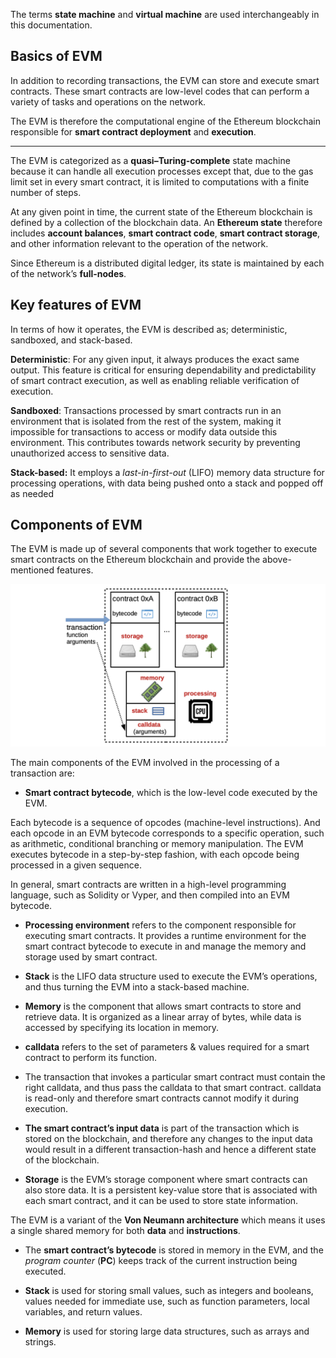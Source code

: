 The terms **state machine** and **virtual machine** are used interchangeably in this documentation.


## Basics of EVM


 In addition to recording transactions, the EVM can store and execute smart contracts. These smart contracts are low-level codes that can perform a variety of tasks and operations on the network.

The EVM is therefore the computational engine of the Ethereum blockchain responsible for **smart contract deployment** and **execution**.

---
The EVM is categorized as a **quasi–Turing-complete** state machine because it can handle all execution processes except that, due to the gas limit set in every smart contract, it is limited to computations with a finite number of steps.

At any given point in time, the current state of the Ethereum blockchain is defined by a collection of the blockchain data. An **Ethereum state** therefore includes **account balances**, **smart contract code**, **smart contract storage**, and other information relevant to the operation of the network.

Since Ethereum is a distributed digital ledger, its state is maintained by each of the network’s **full-nodes**.


Key features of EVM
--------------------------------------------

In terms of how it operates, the EVM is described as; deterministic, sandboxed, and stack-based.

**Deterministic**: For any given input, it always produces the exact same output. This feature is critical for ensuring dependability and predictability of smart contract execution, as well as enabling reliable verification of execution.

**Sandboxed**: Transactions processed by smart contracts run in an environment that is isolated from the rest of the system, making it impossible for transactions to access or modify data outside this environment. This contributes towards network security by preventing unauthorized access to sensitive data.

**Stack-based:** It employs a _last-in-first-out_ (LIFO) memory data structure for processing operations, with data being pushed onto a stack and popped off as needed

Components of EVM
----------------------------------------

The EVM is made up of several components that work together to execute smart contracts on the Ethereum blockchain and provide the above-mentioned features.

![alt text](image.png)


The main components of the EVM involved in the processing of a transaction are:

- **Smart contract bytecode**, which is the low-level code executed by the EVM.

Each bytecode is a sequence of opcodes (machine-level instructions). And each opcode in an EVM bytecode corresponds to a specific operation, such as arithmetic, conditional branching or memory manipulation. The EVM executes bytecode in a step-by-step fashion, with each opcode being processed in a given sequence.

In general, smart contracts are written in a high-level programming language, such as Solidity or Vyper, and then compiled into an EVM bytecode.

- **Processing environment** refers to the component responsible for executing smart contracts. It provides a runtime environment for the smart contract bytecode to execute in and manage the memory and storage used by smart contract.

- **Stack** is the LIFO data structure used to execute the EVM’s operations, and thus turning the EVM into a stack-based machine.

- **Memory** is the component that allows smart contracts to store and retrieve data. It is organized as a linear array of bytes, while data is accessed by specifying its location in memory.

- **calldata** refers to the set of parameters & values required for a smart contract to perform its function.

- The transaction that invokes a particular smart contract must contain the right calldata, and thus pass the calldata to that smart contract. calldata is read-only and therefore smart contracts cannot modify it during execution.

- **The smart contract’s input data** is part of the transaction which is stored on the blockchain, and therefore any changes to the input data would result in a different transaction-hash and hence a different state of the blockchain.

- **Storage** is the EVM’s storage component where smart contracts can also store data. It is a persistent key-value store that is associated with each smart contract, and it can be used to store state information.




The EVM is a variant of the **Von Neumann architecture**
which means it uses a single shared memory for both **data** and **instructions**.

-   The **smart contract’s bytecode** is stored in memory in the EVM, and the  _program counter_  (**PC**) keeps track of the current instruction being executed.
    
-   **Stack** is used for storing small values, such as integers and booleans, values needed for immediate use, such as function parameters, local variables, and return values.
    
-   **Memory** is used for storing large data structures, such as arrays and strings.
